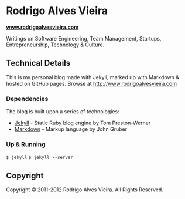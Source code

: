 # Rodrigo Alves Vieira

**www.rodrigoalvesvieira.com**

Writings on Software Engineering, Team Management, Startups, Entrepreneurship, Technology & Culture.

## Technical Details

This is my personal blog made with Jekyll, marked up with Markdown & hosted on GitHub pages. Browse at http://www.rodrigoalvesvieira.com

### Dependencies

The blog is built upon a series of technologies:

* [Jekyll] - Static Ruby blog engine by Tom Preston-Werner
* [Markdown] - Markup language by John Gruber

### Up & Running

  `$ jekyll`
  `$ jekyll --server`


## Copyright

Copyright © 2011-2012 Rodrigo Alves Vieira. All Rights Reserved.

[Jekyll]: https://github.com/mojombo/jekyll
[Markdown]: http://daringfireball.net/projects/markdown/
